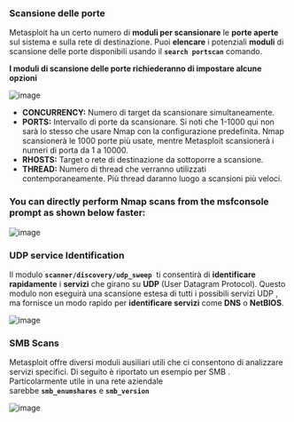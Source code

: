 ### **Scansione delle porte**

Metasploit ha un certo numero di **moduli per scansionare** le **porte aperte** sul sistema e sulla rete di destinazione. Puoi **elencare** i potenziali **moduli** di scansione delle porte disponibili usando il **`search portscan`** comando.

**I moduli di scansione delle porte richiederanno di impostare alcune opzioni**

![image](https://github.com/user-attachments/assets/ba92915e-0b44-4205-89f5-f832e9c642b5)

- **CONCURRENCY:** Numero di target da scansionare simultaneamente.
- **PORTS:** Intervallo di porte da scansionare. Si noti che 1-1000 qui non sarà lo stesso che usare Nmap con la configurazione predefinita. Nmap scansionerà le 1000 porte più usate, mentre Metasploit scansionerà i numeri di porta da 1 a 10000.
- **RHOSTS:** Target o rete di destinazione da sottoporre a scansione.
- **THREAD:** Numero di thread che verranno utilizzati contemporaneamente. Più thread daranno luogo a scansioni più veloci.

### You can directly perform Nmap scans from the msfconsole prompt as shown below faster:

![image](https://github.com/user-attachments/assets/1d9047f4-42c7-4a70-8dd5-7591859b7c4c)

### **UDP service Identification**

Il modulo **`scanner/discovery/udp_sweep`**  ti consentirà di **identificare rapidamente** i **servizi** che girano su **UDP** (User Datagram Protocol). Questo modulo non eseguirà una scansione estesa di tutti i possibili servizi UDP , ma fornisce un modo rapido per **identificare servizi** come **DNS** o **NetBIOS**.

![image](https://github.com/user-attachments/assets/d2a96f08-23d1-4345-a5ee-d3612a6026eb)

### **SMB Scans**

Metasploit offre diversi moduli ausiliari utili che ci consentono di analizzare servizi specifici. Di seguito è riportato un esempio per SMB . Particolarmente utile in una rete aziendale sarebbe **`smb_enumshares`** e **`smb_version`**

![image](https://github.com/user-attachments/assets/aa047940-b1db-4ef6-9551-f0a99ed8c4b5)


